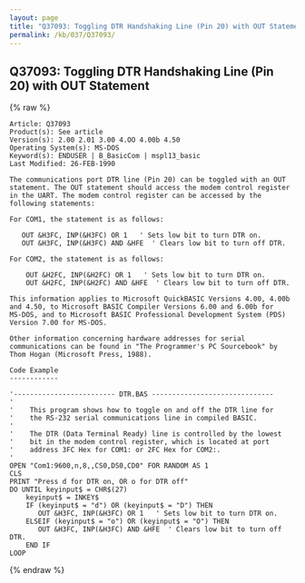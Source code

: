 ```yaml
---
layout: page
title: "Q37093: Toggling DTR Handshaking Line (Pin 20) with OUT Statement"
permalink: /kb/037/Q37093/
---
```


## Q37093: Toggling DTR Handshaking Line (Pin 20) with OUT Statement

{% raw %}

	Article: Q37093
	Product(s): See article
	Version(s): 2.00 2.01 3.00 4.OO 4.00b 4.50
	Operating System(s): MS-DOS
	Keyword(s): ENDUSER | B_BasicCom | mspl13_basic
	Last Modified: 26-FEB-1990
	
	The communications port DTR line (Pin 20) can be toggled with an OUT
	statement. The OUT statement should access the modem control register
	in the UART. The modem control register can be accessed by the
	following statements:
	
	For COM1, the statement is as follows:
	
	   OUT &H3FC, INP(&H3FC) OR 1   ' Sets low bit to turn DTR on.
	   OUT &H3FC, INP(&H3FC) AND &HFE  ' Clears low bit to turn off DTR.
	
	For COM2, the statement is as follows:
	
	    OUT &H2FC, INP(&H2FC) OR 1   ' Sets low bit to turn DTR on.
	    OUT &H2FC, INP(&H2FC) AND &HFE  ' Clears low bit to turn off DTR.
	
	This information applies to Microsoft QuickBASIC Versions 4.00, 4.00b
	and 4.50, to Microsoft BASIC Compiler Versions 6.00 and 6.00b for
	MS-DOS, and to Microsoft BASIC Professional Development System (PDS)
	Version 7.00 for MS-DOS.
	
	Other information concerning hardware addresses for serial
	communications can be found in "The Programmer's PC Sourcebook" by
	Thom Hogan (Microsoft Press, 1988).
	
	Code Example
	------------
	
	'------------------------- DTR.BAS ------------------------------
	'
	'    This program shows how to toggle on and off the DTR line for
	'    the RS-232 serial communications line in compiled BASIC.
	'
	'    The DTR (Data Terminal Ready) line is controlled by the lowest
	'    bit in the modem control register, which is located at port
	'    address 3FC Hex for COM1: or 2FC Hex for COM2:.
	'
	OPEN "Com1:9600,n,8,,CS0,DS0,CD0" FOR RANDOM AS 1
	CLS
	PRINT "Press d for DTR on, OR o for DTR off"
	DO UNTIL keyinput$ = CHR$(27)
	    keyinput$ = INKEY$
	    IF (keyinput$ = "d") OR (keyinput$ = "D") THEN
	       OUT &H3FC, INP(&H3FC) OR 1   ' Sets low bit to turn DTR on.
	    ELSEIF (keyinput$ = "o") OR (keyinput$ = "O") THEN
	       OUT &H3FC, INP(&H3FC) AND &HFE  ' Clears low bit to turn off DTR.
	    END IF
	LOOP

{% endraw %}
